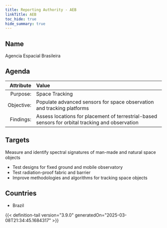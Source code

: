 ```yaml
---
title: Reporting Authority - AEB
linkTitle: AEB
toc_hide: true
hide_summary: true
---
```

<!-- This is generated by the MarsSim HelpGenertor, do not edit. -->

## Name
Agencia Espacial Brasileira

## Agenda

| Attribute      | Value |
|--------:|:------|
|Purpose:|Space Tracking|
|Objective:|Populate advanced sensors for space observation and tracking platforms|
|Findings:|Assess locations for placement of terrestrial-based sensors for orbital tracking and observation|

## Targets

Measure and identify spectral signatures of man-made and natural space objects

* Test designs for fixed ground and mobile observatory 
* Test radiation-proof fabric and barrier
* Improve methodologies and algorithms for tracking space objects

## Countries

* Brazil


{{< definition-tail version="3.9.0" generatedOn="2025-03-08T21:34:45.1684317" >}}

